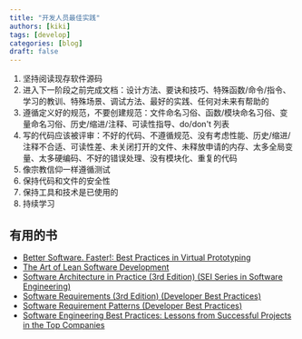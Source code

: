 ```yaml
---
title: "开发人员最佳实践"
authors: [kiki]
tags: [develop]
categories: [blog]
draft: false
---
```


1. 坚持阅读现存软件源码
2. 进入下一阶段之前完成文档：设计方法、要诀和技巧、特殊函数/命令/指令、学习的教训、特殊场景、调试方法、最好的实践、任何对未来有帮助的
3. 遵循定义好的规范，不要创建规范：文件命名习俗、函数/模块命名习俗、变量命名习俗、历史/缩进/注释、可读性指导、do/don't 列表
4. 写的代码应该被评审：不好的代码、不遵循规范、没有考虑性能、历史/缩进/注释不合适、可读性差、未关闭打开的文件、未释放申请的内存、太多全局变量、太多硬编码、不好的错误处理、没有模块化、重复的代码
5. 像宗教信仰一样遵循测试
6. 保持代码和文件的安全性
7. 保持工具和技术是已使用的
8. 持续学习

## 有用的书

- [Better Software. Faster!: Best Practices in Virtual Prototyping](https://www.amazon.com/Better-Software-Faster-Practices-Prototyping-ebook/dp/B00L2GR7LQ//httpwwwtuto0a-20)
- [The Art of Lean Software Development](https://www.amazon.com/Art-Lean-Software-Development/dp/0596517319/httpwwwtuto0a-20)
- [Software Architecture in Practice (3rd Edition) (SEI Series in Software Engineering)](https://www.amazon.com/Software-Architecture-Practice-3rd-Engineering/dp/0321815734/httpwwwtuto0a-20)
- [Software Requirements (3rd Edition) (Developer Best Practices)](http://www.amazon.com/Software-Requirements-Developer-Best-Practices/dp/0735679665/httpwwwtuto0a-20)
- [Software Requirement Patterns (Developer Best Practices)](https://www.amazon.com/Software-Requirement-Patterns-Developer-Practices/dp/0735623988/httpwwwtuto0a-20)
- [Software Engineering Best Practices: Lessons from Successful Projects in the Top Companies](https://www.amazon.com/Software-Engineering-Best-Practices-Successful/dp/007162161X/httpwwwtuto0a-20)
